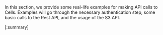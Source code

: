 In this section, we provide some real-life examples for making API calls to Cells. Examples will go through the necessary authentication step, some basic calls to the Rest API, and the usage of the S3 API.

[:summary]
